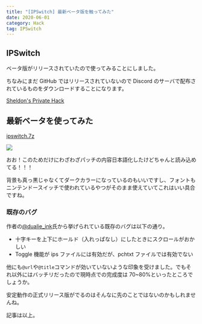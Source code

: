 ```yaml
---
title: "[IPSwitch] 最新ベータ版を触ってみた"
date: 2020-06-01
category: Hack
tag: IPSwitch
---
```


## IPSwitch

ベータ版がリリースされていたので使ってみることにしました。

ちなみにまだ GitHub ではリリースされていないので Discord のサーバで配布されているものをダウンロードすることになります。

[Sheldon's Private Hack](https://discord.gg/v8Rueaf)

## 最新ベータを使ってみた

[ipswitch.7z](https://cdn.discordapp.com/attachments/476927792068689921/716620514625323088/ipswitch.7z)

![](https://pbs.twimg.com/media/EZYx4WKXYAEaG6s?format=png)

おお！このためだけにわざわざパッチの内容日本語化したけどちゃんと読み込めてる！！！

背景も真っ黒じゃなくてダークカラーになっているのもいいですし、フォントもニンテンドースイッチで使われているやつがそのまま使えていてこれはいい具合ですね。

### 既存のバグ

作者の[@dualie_ink](https://twitter.com/dualie_ink)氏から挙げられている既存のバグは以下の通り。

- 十字キーを上下にホールド（入れっぱなし）にしたときにスクロールがおかしい
- Toggle 機能が ips ファイルには有効だが、pchtxt ファイルでは有効でない

他にも`@url`や`@title`コマンドが効いていないような印象を受けました。でもそれ以外にはバッチリだったので現時点での完成度は 70~80%といったところでしょうか。

安定動作の正式リリース版がでるのはそんなに先のことではないのかもしれませんね。

記事は以上。
